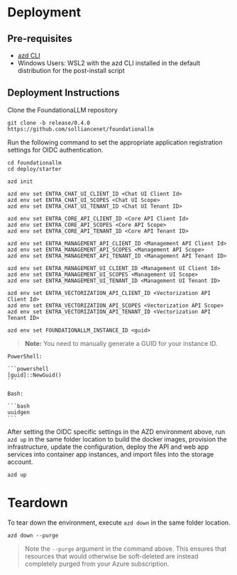 # Deployment

## Pre-requisites

- [azd CLI](https://learn.microsoft.com/en-us/azure/developer/azure-developer-cli/install-azd)
- Windows Users: WSL2 with the azd CLI installed in the default distribution for the post-install script

## Deployment Instructions

Clone the FoundationaLLM repository

```pwsh
git clone -b release/0.4.0 https://github.com/solliancenet/foundationallm
```

Run the following command to set the appropriate application registration settings for OIDC authentication.

```pwsh
cd foundationallm
cd deploy/starter

azd init

azd env set ENTRA_CHAT_UI_CLIENT_ID <Chat UI Client Id>
azd env set ENTRA_CHAT_UI_SCOPES <Chat UI Scope>
azd env set ENTRA_CHAT_UI_TENANT_ID <Chat UI Tenant ID>

azd env set ENTRA_CORE_API_CLIENT_ID <Core API Client Id>
azd env set ENTRA_CORE_API_SCOPES <Core API Scope>
azd env set ENTRA_CORE_API_TENANT_ID <Core API Tenant ID>

azd env set ENTRA_MANAGEMENT_API_CLIENT_ID <Management API Client Id>
azd env set ENTRA_MANAGEMENT_API_SCOPES <Management API Scope>
azd env set ENTRA_MANAGEMENT_API_TENANT_ID <Management API Tenant ID>

azd env set ENTRA_MANAGEMENT_UI_CLIENT_ID <Management UI Client Id>
azd env set ENTRA_MANAGEMENT_UI_SCOPES <Management UI Scope>
azd env set ENTRA_MANAGEMENT_UI_TENANT_ID <Management UI Tenant ID>

azd env set ENTRA_VECTORIZATION_API_CLIENT_ID <Vectorization API Client Id>
azd env set ENTRA_VECTORIZATION_API_SCOPES <Vectorization API Scope>
azd env set ENTRA_VECTORIZATION_API_TENANT_ID <Vectorization API Tenant ID>

azd env set FOUNDATIONALLM_INSTANCE_ID <guid>
```

>**Note:** You need to manually generate a GUID for your instance ID.

    PowerShell:
    
    ```powershell
    [guid]::NewGuid()
    ```

    Bash:

    ```bash
    uuidgen
    ```

After setting the OIDC specific settings in the AZD environment above, run `azd up` in the same folder location to build the docker images, provision the infrastructure, update the configuration, deploy the API and web app services into container app instances, and import files into the storage account.

```pwsh
azd up
```

# Teardown

To tear down the environment, execute `azd down` in the same folder location.

```pwsh
azd down --purge
```

> Note the `--purge` argument in the command above. This ensures that resources that would otherwise be soft-deleted are instead completely purged from your Azure subscription.
